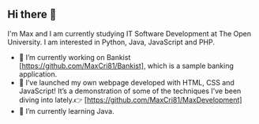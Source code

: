 ## Hi there 👋
I'm Max and I am currently studying IT Software Development at The Open University. I am interested in Python, Java, JavaScript and PHP.

- 🔭  I’m currently working on Bankist [https://github.com/MaxCri81/Bankist], which is a sample banking application.
- 🎉 I’ve launched my own webpage developed with HTML, CSS and JavaScript! It’s a demonstration of some of the techniques I’ve been diving into lately.👉 [https://github.com/MaxCri81/MaxDevelopment]
- 🌱 I’m currently learning Java.

<!--
**MassimilianoCrisafulli/MassimilianoCrisafulli** is a ✨ _special_ ✨ repository because its `README.md` (this file) appears on your GitHub profile.

Here are some ideas to get you started:

- 🔭 I’m currently working on ...
- 🌱 I’m currently learning ...
- 👯 I’m looking to collaborate on ...
- 🤔 I’m looking for help with ...
- 💬 Ask me about ...
- 📫 How to reach me: ...
- 😄 Pronouns: ...
- ⚡ Fun fact: ...
-->
